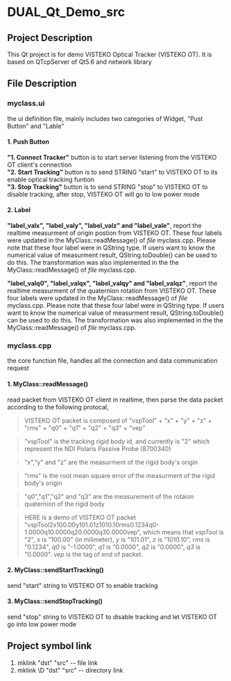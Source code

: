 # DUAL_Qt_Demo_src

## Project Description
This Qt project is for demo VISTEKO Optical Tracker (VISTEKO OT). It is based on QTcpServer of Qt5.6 and network library

## File Description
### myclass.ui
   the ui definition file, mainly includes two categories of Widget, "Pust Button" and "Lable"
#### 1. Push Button  
   **"1. Connect Tracker"** button is to start server listening from the VISTEKO OT client's connection  
   **"2. Start Tracking"** button is to send STRING "start" to VISTEKO OT to its enable optical tracking funtion  
   **"3. Stop Tracking"** button is to send STRING "stop" to VISTEKO OT to disable tracking, after stop, VISTEKO OT will go to low power mode  
#### 2. Label  
   **"label_valx", "label_valy", "label_valz" and "label_vale"**, report the realtime measurment of origin postion from VISTEKO OT. These four labels were updated in the MyClass::readMessage() of _file_ myclass.cpp. Please note that these four label were in QString type. If users want to know the numerical value of measurment result, QString.toDouble() can be used to do this. The transformation was also implemented in the the MyClass::readMessage() of _file_ myclass.cpp.  
   
   **"label_valq0", "label_valqx", "label_valqy" and "label_valqz"**, report the realtime measurment of the quaternion rotation from VISTEKO OT. These four labels were updated in the MyClass::readMessage() of _file_ myclass.cpp. Please note that these four label were in QString type. If users want to know the numerical value of measurment result, QString.toDouble() can be used to do this. The transformation was also implemented in the the MyClass::readMessage() of _file_ myclass.cpp.
   
### myclass.cpp
   the core function file, handles all the connection and data communication request
#### 1. MyClass::readMessage()  
   read packet from VISTEKO OT client in realtime, then parse the data packet according to the following protocal,  
   > VISTEKO OT packet is composed of "vspTool" + "x" + "y" + "z" + "rms" + "q0" + "q1" + "q2" + "q3" + "vep"  
   
   > "vspTool" is the tracking rigid body id, and currently is "2" which represent the NDI Polaris Passive Probe (8700340)  
   
   > "x","y" and "z" are the measurment of the rigid body's origin  
   
   > "rms" is the root mean square error of the measurment of the rigid body's origin  
   
   > "q0","q1","q2" and "q3" are the measurement of the rotaion quaternion of the rigid body  
   
   > HERE is a demo of VISTEKO OT packet "vspTool2x100.00y101.01z1010.10rms0.1234q0-1.0000q10.0000q20.0000q30.0000vep", which means that _vspTool_ is "2", _x_ is "100.00" (in milimeter), _y_ is "101.01", _z_ is "1010.10", _rms_ is "0.1234", _q0_ is "-1.0000", _q1_ is "0.0000", _q2_ is "0.0000", _q3_ is "0.0000". _vep_ is the tag of end of packet.  
   
   
#### 2. MyClass::sendStartTracking()  
   send "start" string to VISTEKO OT to enable tracking
   
#### 3. MyClass::sendStopTracking()
   send "stop" string to VISTEKO OT to disable tracking and let VISTEKO OT go into low power mode
   

## Project symbol link
1. mklink "dst" "src"       --  file link
1. mklink \D "dst" "src"    --  directory link
